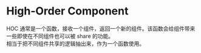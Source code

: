 # High-Order Component
HOC 通常是一个函数，接收一个组件，返回一个新的组件。该函数会给组件带来一些即使在不同组件也可以被 share 的功能。  
相当于把不同组件共享的逻辑抽出来，作为一个函数使用。
